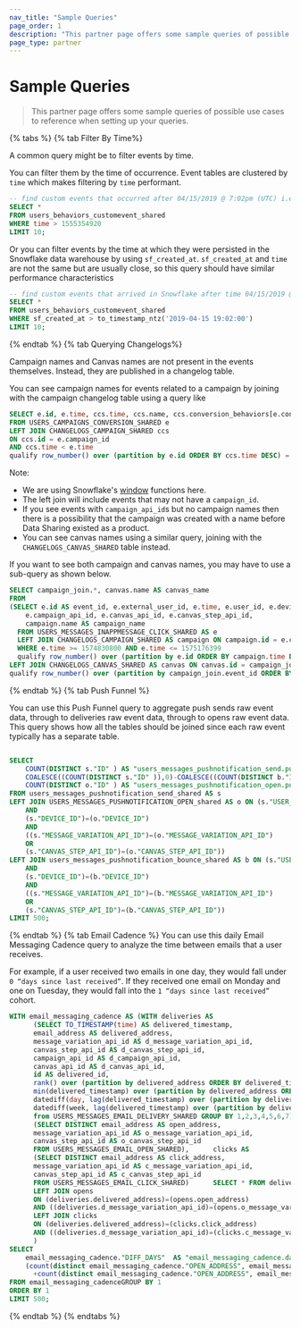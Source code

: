 ```yaml
---
nav_title: "Sample Queries"
page_order: 1
description: "This partner page offers some sample queries of possible use cases to reference when setting up your queries."
page_type: partner
---
```


# Sample Queries

>  This partner page offers some sample queries of possible use cases to reference when setting up your queries.

{% tabs %}
  {% tab Filter By Time%}
  
  A common query might be to filter events by time.
  
  You can filter them by the time of occurrence. Event tables are clustered by `time` which makes filtering by `time` performant.

```sql
-- find custom events that occurred after 04/15/2019 @ 7:02pm (UTC) i.e. timestamp=1555354920
SELECT *
FROM users_behaviors_customevent_shared
WHERE time > 1555354920
LIMIT 10;
```
  Or you can filter events by the time at which they were persisted in the Snowflake data warehouse by using `sf_created_at`. `sf_created_at` and `time` are not the same but are usually close, so this query should have similar performance characteristics

```sql
-- find custom events that arrived in Snowflake after time 04/15/2019 @ 7:02pm (UTC)
SELECT *
FROM users_behaviors_customevent_shared
WHERE sf_created_at > to_timestamp_ntz('2019-04-15 19:02:00')
LIMIT 10;
```
  {% endtab %}
  {% tab Querying Changelogs%}
  
Campaign names and Canvas names are not present in the events themselves. Instead, they are published in a changelog table. 

You can see campaign names for events related to a campaign by joining with the campaign changelog table using a query like

```sql
SELECT e.id, e.time, ccs.time, ccs.name, ccs.conversion_behaviors[e.conversion_behavior_index]
FROM USERS_CAMPAIGNS_CONVERSION_SHARED e
LEFT JOIN CHANGELOGS_CAMPAIGN_SHARED ccs
ON ccs.id = e.campaign_id
AND ccs.time < e.time
qualify row_number() over (partition by e.id ORDER BY ccs.time DESC) = 1;
```
Note:
- We are using Snowflake's [window](https://docs.snowflake.com/en/sql-reference/functions-analytic.html) functions here.
- The left join will include events that may not have a `campaign_id`.
- If you see events with `campaign_api_id`s but no campaign names then there is a possibility that the campaign was created with a name before Data Sharing existed as a product.
- You can see canvas names using a similar query, joining with the `CHANGELOGS_CANVAS_SHARED` table instead.

If you want to see both campaign and canvas names, you may have to use a sub-query as shown below.

```sql
SELECT campaign_join.*, canvas.name AS canvas_name
FROM 
(SELECT e.id AS event_id, e.external_user_id, e.time, e.user_id, e.device_id, e.sf_created_at,
    e.campaign_api_id, e.canvas_api_id, e.canvas_step_api_id, 
    campaign.name AS campaign_name
  FROM USERS_MESSAGES_INAPPMESSAGE_CLICK_SHARED AS e
  LEFT JOIN CHANGELOGS_CAMPAIGN_SHARED AS campaign ON campaign.id = e.campaign_id
  WHERE e.time >= 1574830800 AND e.time <= 1575176399
  qualify row_number() over (partition by e.id ORDER BY campaign.time DESC) = 1) AS campaign_join
LEFT JOIN CHANGELOGS_CANVAS_SHARED AS canvas ON canvas.id = campaign_join.canvas_api_id
qualify row_number() over (partition by campaign_join.event_id ORDER BY canvas.time DESC) = 1;
```
  {% endtab %}
  {% tab Push Funnel %}

  You can use this Push Funnel query to aggregate push sends raw event data, through to deliveries raw event data, through to opens raw event data. This query shows how all the tables should be joined since each raw event typically has a separate table.

```sql

SELECT
    COUNT(DISTINCT s."ID" ) AS "users_messages_pushnotification_send.push_sent",
    COALESCE((COUNT(DISTINCT s."ID" )),0)-COALESCE((COUNT(DISTINCT b."ID" )),0) AS "users_messages_pushnotification_send.push_delivered",
    COUNT(DISTINCT o."ID" ) AS "users_messages_pushnotification_open.push_opens"
FROM users_messages_pushnotification_send_shared AS s
LEFT JOIN USERS_MESSAGES_PUSHNOTIFICATION_OPEN_shared AS o ON (s."USER_ID")=(o."USER_ID")
    AND
    (s."DEVICE_ID")=(o."DEVICE_ID")
    AND
    ((s."MESSAGE_VARIATION_API_ID")=(o."MESSAGE_VARIATION_API_ID")
    OR
    (s."CANVAS_STEP_API_ID")=(o."CANVAS_STEP_API_ID"))
LEFT JOIN users_messages_pushnotification_bounce_shared AS b ON (s."USER_ID")=(b."USER_ID")
    AND
    (s."DEVICE_ID")=(b."DEVICE_ID")
    AND
    ((s."MESSAGE_VARIATION_API_ID")=(b."MESSAGE_VARIATION_API_ID")
    OR
    (s."CANVAS_STEP_API_ID")=(b."CANVAS_STEP_API_ID"))
LIMIT 500;
```

  {% endtab %}
  {% tab Email Cadence %}
You can use this daily Email Messaging Cadence query to analyze the time between emails that a user receives.

For example, if a user received two emails in one day, they would fall under `0 “days since last received”`. If they received one email on Monday and one on Tuesday, they would fall into the `1 “days since last received”` cohort.

```sql
WITH email_messaging_cadence AS (WITH deliveries AS
      (SELECT TO_TIMESTAMP(time) AS delivered_timestamp,
      email_address AS delivered_address,
      message_variation_api_id AS d_message_variation_api_id,
      canvas_step_api_id AS d_canvas_step_api_id,
      campaign_api_id AS d_campaign_api_id,
      canvas_api_id AS d_canvas_api_id,
      id AS delivered_id,
      rank() over (partition by delivered_address ORDER BY delivered_timestamp ASC) AS delivery_event,
      min(delivered_timestamp) over (partition by delivered_address ORDER BY delivered_timestamp ASC) AS first_delivered,
      datediff(day, lag(delivered_timestamp) over (partition by delivered_address ORDER BY delivered_timestamp ASC), delivered_timestamp) AS diff_days,
      datediff(week, lag(delivered_timestamp) over (partition by delivered_address ORDER BY delivered_timestamp ASC), delivered_timestamp) AS diff_weeks
      from USERS_MESSAGES_EMAIL_DELIVERY_SHARED GROUP BY 1,2,3,4,5,6,7),      opens AS
      (SELECT DISTINCT email_address AS open_address,
      message_variation_api_id AS o_message_variation_api_id,
      canvas_step_api_id AS o_canvas_step_api_id
      FROM USERS_MESSAGES_EMAIL_OPEN_SHARED),      clicks AS
      (SELECT DISTINCT email_address AS click_address,
      message_variation_api_id AS c_message_variation_api_id,
      canvas_step_api_id AS c_canvas_step_api_id
      FROM USERS_MESSAGES_EMAIL_CLICK_SHARED)      SELECT * FROM deliveries
      LEFT JOIN opens
      ON (deliveries.delivered_address)=(opens.open_address)
      AND ((deliveries.d_message_variation_api_id)=(opens.o_message_variation_api_id) OR (deliveries.d_canvas_step_api_id)=(opens.o_canvas_step_api_id))
      LEFT JOIN clicks
      ON (deliveries.delivered_address)=(clicks.click_address)
      AND ((deliveries.d_message_variation_api_id)=(clicks.c_message_variation_api_id) OR (deliveries.d_canvas_step_api_id)=(clicks.c_canvas_step_api_id))
      )
SELECT
    email_messaging_cadence."DIFF_DAYS"  AS "email_messaging_cadence.days_since_last_received",
    (count(distinct email_messaging_cadence."OPEN_ADDRESS", email_messaging_cadence."O_MESSAGE_VARIATION_API_ID")
      +count(distinct email_messaging_cadence."OPEN_ADDRESS", email_messaging_cadence."O_CANVAS_STEP_API_ID"))/(COUNT(DISTINCT email_messaging_cadence."DELIVERED_ID" ))  AS "email_messaging_cadence.unique_open_rate"
FROM email_messaging_cadenceGROUP BY 1
ORDER BY 1
LIMIT 500;
```

{% endtab %}
{% endtabs %}
